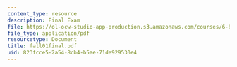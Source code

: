 ```yaml
---
content_type: resource
description: Final Exam
file: https://ol-ocw-studio-app-production.s3.amazonaws.com/courses/6-825-techniques-in-artificial-intelligence-sma-5504-fall-2002/823fcce52a548cb4b5ae71de929530e4_fall01final.pdf
file_type: application/pdf
resourcetype: Document
title: fall01final.pdf
uid: 823fcce5-2a54-8cb4-b5ae-71de929530e4
---
```

